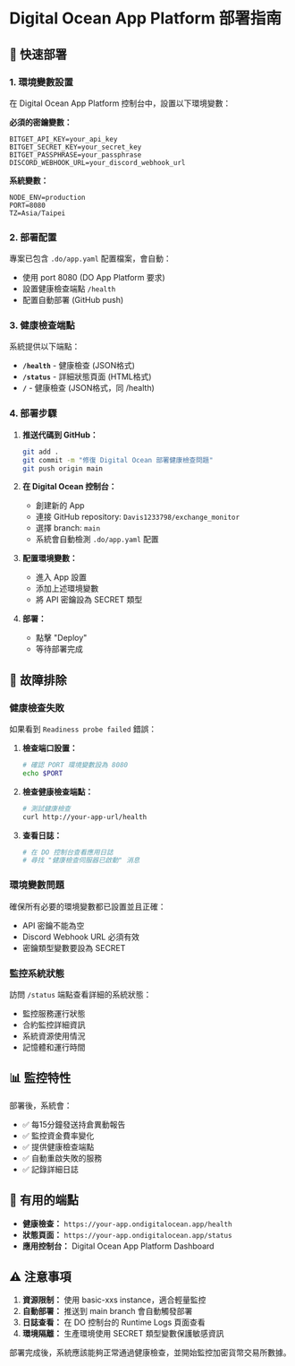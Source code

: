 # Digital Ocean App Platform 部署指南

## 🚀 快速部署

### 1. 環境變數設置

在 Digital Ocean App Platform 控制台中，設置以下環境變數：

**必須的密鑰變數：**
```
BITGET_API_KEY=your_api_key
BITGET_SECRET_KEY=your_secret_key  
BITGET_PASSPHRASE=your_passphrase
DISCORD_WEBHOOK_URL=your_discord_webhook_url
```

**系統變數：**
```
NODE_ENV=production
PORT=8080
TZ=Asia/Taipei
```

### 2. 部署配置

專案已包含 `.do/app.yaml` 配置檔案，會自動：
- 使用 port 8080 (DO App Platform 要求)
- 設置健康檢查端點 `/health`
- 配置自動部署 (GitHub push)

### 3. 健康檢查端點

系統提供以下端點：

- **`/health`** - 健康檢查 (JSON格式)
- **`/status`** - 詳細狀態頁面 (HTML格式)
- **`/`** - 健康檢查 (JSON格式，同 /health)

### 4. 部署步驟

1. **推送代碼到 GitHub：**
   ```bash
   git add .
   git commit -m "修復 Digital Ocean 部署健康檢查問題"
   git push origin main
   ```

2. **在 Digital Ocean 控制台：**
   - 創建新的 App
   - 連接 GitHub repository: `Davis1233798/exchange_monitor`
   - 選擇 branch: `main`
   - 系統會自動檢測 `.do/app.yaml` 配置

3. **配置環境變數：**
   - 進入 App 設置
   - 添加上述環境變數
   - 將 API 密鑰設為 SECRET 類型

4. **部署：**
   - 點擊 "Deploy" 
   - 等待部署完成

## 🔧 故障排除

### 健康檢查失敗
如果看到 `Readiness probe failed` 錯誤：

1. **檢查端口設置：**
   ```bash
   # 確認 PORT 環境變數設為 8080
   echo $PORT
   ```

2. **檢查健康檢查端點：**
   ```bash
   # 測試健康檢查
   curl http://your-app-url/health
   ```

3. **查看日誌：**
   ```bash
   # 在 DO 控制台查看應用日誌
   # 尋找 "健康檢查伺服器已啟動" 消息
   ```

### 環境變數問題
確保所有必要的環境變數都已設置並且正確：
- API 密鑰不能為空
- Discord Webhook URL 必須有效
- 密鑰類型變數要設為 SECRET

### 監控系統狀態
訪問 `/status` 端點查看詳細的系統狀態：
- 監控服務運行狀態  
- 合約監控詳細資訊
- 系統資源使用情況
- 記憶體和運行時間

## 📊 監控特性

部署後，系統會：
- ✅ 每15分鐘發送持倉異動報告
- ✅ 監控資金費率變化  
- ✅ 提供健康檢查端點
- ✅ 自動重啟失敗的服務
- ✅ 記錄詳細日誌

## 🔗 有用的端點

- **健康檢查：** `https://your-app.ondigitalocean.app/health`
- **狀態頁面：** `https://your-app.ondigitalocean.app/status`
- **應用控制台：** Digital Ocean App Platform Dashboard

## ⚠️ 注意事項

1. **資源限制：** 使用 basic-xxs instance，適合輕量監控
2. **自動部署：** 推送到 main branch 會自動觸發部署
3. **日誌查看：** 在 DO 控制台的 Runtime Logs 頁面查看
4. **環境隔離：** 生產環境使用 SECRET 類型變數保護敏感資訊

部署完成後，系統應該能夠正常通過健康檢查，並開始監控加密貨幣交易所數據。